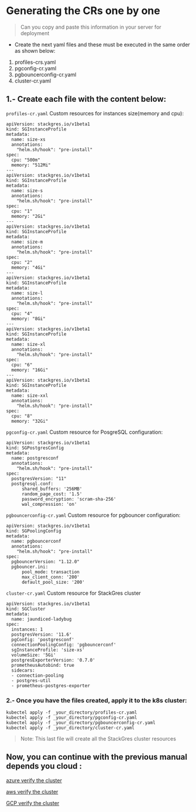 # Generating the CRs one by one
> Can you copy and paste this information in your server for deployment
* Create the next yaml files and these must be executed in the same order as shown below:

 1. profiles-crs.yaml
 1. pgconfig-cr.yaml
 1. pgbouncerconfig-cr.yaml
 1. cluster-cr.yaml

## 1.- Create each file with the content below:

`profiles-cr.yaml` Custom resources for instances size(memory and cpu):

```
apiVersion: stackgres.io/v1beta1
kind: SGInstanceProfile
metadata:
  name: size-xs
  annotations:
    "helm.sh/hook": "pre-install"
spec:
  cpu: "500m"
  memory: "512Mi"
---
apiVersion: stackgres.io/v1beta1
kind: SGInstanceProfile
metadata:
  name: size-s
  annotations:
    "helm.sh/hook": "pre-install"
spec:
  cpu: "1"
  memory: "2Gi"
---
apiVersion: stackgres.io/v1beta1
kind: SGInstanceProfile
metadata:
  name: size-m
  annotations:
    "helm.sh/hook": "pre-install"
spec:
  cpu: "2"
  memory: "4Gi"
---
apiVersion: stackgres.io/v1beta1
kind: SGInstanceProfile
metadata:
  name: size-l
  annotations:
    "helm.sh/hook": "pre-install"
spec:
  cpu: "4"
  memory: "8Gi"
---
apiVersion: stackgres.io/v1beta1
kind: SGInstanceProfile
metadata:
  name: size-xl
  annotations:
    "helm.sh/hook": "pre-install"
spec:
  cpu: "6"
  memory: "16Gi"
---
apiVersion: stackgres.io/v1beta1
kind: SGInstanceProfile
metadata:
  name: size-xxl
  annotations:
    "helm.sh/hook": "pre-install"
spec:
  cpu: "8"
  memory: "32Gi"
```
`pgconfig-cr.yaml`  Custom resource for PosgreSQL configuration:
```
apiVersion: stackgres.io/v1beta1
kind: SGPostgresConfig
metadata:
  name: postgresconf
  annotations:
    "helm.sh/hook": "pre-install"
spec:
  postgresVersion: "11"
  postgresql.conf:
      shared_buffers: '256MB'
      random_page_cost: '1.5'
      password_encryption: 'scram-sha-256'
      wal_compression: 'on'
```

`pgbouncerconfig-cr.yaml` Custom resource for pgbouncer configuration:

```
apiVersion: stackgres.io/v1beta1
kind: SGPoolingConfig
metadata:
  name: pgbouncerconf
  annotations:
    "helm.sh/hook": "pre-install"
spec:
  pgbouncerVersion: "1.12.0"
  pgbouncer.ini:
      pool_mode: transaction
      max_client_conn: '200'
      default_pool_size: '200'
```
`cluster-cr.yaml` Custom resource for StackGres cluster

```
apiVersion: stackgres.io/v1beta1
kind: SGCluster
metadata:
  name: jaundiced-ladybug
spec:
  instances: 1
  postgresVersion: '11.6'
  pgConfig: 'postgresconf'
  connectionPoolingConfig: 'pgbouncerconf'
  sgInstanceProfile: 'size-xs'
  volumeSize: '5Gi'
  postgresExporterVersion: '0.7.0'
  prometheusAutobind: true
  sidecars:
  - connection-pooling
  - postgres-util
  - prometheus-postgres-exporter
```
### 2.- Once you have the files created, apply it to the k8s cluster:

```
kubectel apply -f _your_directory/profiles-cr.yaml
kubectel apply -f _your_directory/pgconfig-cr.yaml
kubectel apply -f _your_directory/pgbouncerconfig-cr.yaml
kubectel apply -f _your_directory/cluster-cr.yaml

```

> Note: This last file will create all the StackGres cluster resources


## Now, you can continue with the previous manual depends you cloud :

[azure verify the cluster ](https://gitlab.com/sancfc/sg/blob/master/azure.md#72-verify-the-cluster)

[aws verify the cluster](https://gitlab.com/sancfc/sg/blob/master/aws.md#72-verify-the-cluster)

[GCP verify the cluster](https://gitlab.com/sancfc/sg/blob/master/gcloud.md#72-verify-the-cluster)
